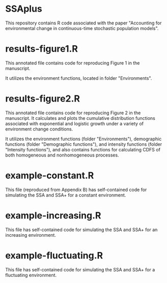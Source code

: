 # SSAplus

This repository contains R code associated with the paper "Accounting for environmental change in continuous-time stochastic population models".

# results-figure1.R

This annotated file contains code for reproducing Figure 1 in the manuscript. 

It utilizes the environment functions, located in folder "Environments".

# results-figure2.R

This annotated file contains code for reproducing Figure 2 in the manuscript. It calculates and plots the cumulative distribution functions associated with exponential and logistic growth under a variety of environment change conditions.

It utilizes the environment functions (folder "Environments"), demographic functions (folder "Demographic functions"), and intensity functions (folder "Intensity functions"), and also contains functions for calculating CDFS of both homogeneous and nonhomogeneous processes.

# example-constant.R

This file (reproduced from Appendix B) has self-contained code for simulating the SSA and SSA+ for a constant environment.

# example-increasing.R

This file has self-contained code for simulating the SSA and SSA+ for an increasing environment.

# example-fluctuating.R

This file has self-contained code for simulating the SSA and SSA+ for a fluctuating environment.
